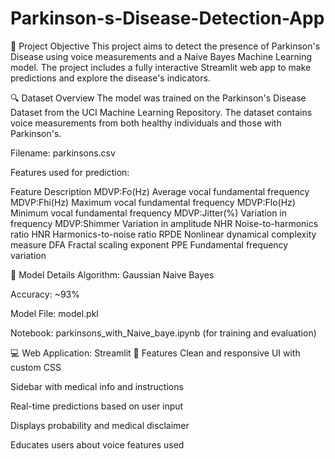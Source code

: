 # Parkinson-s-Disease-Detection-App
🎯 Project Objective This project aims to detect the presence of Parkinson's Disease using voice measurements and a Naive Bayes Machine Learning model. The project includes a fully interactive Streamlit web app to make predictions and explore the disease's indicators.

🔍 Dataset Overview
The model was trained on the Parkinson's Disease Dataset from the UCI Machine Learning Repository. The dataset contains voice measurements from both healthy individuals and those with Parkinson's.

Filename: parkinsons.csv

Features used for prediction:

Feature	Description
MDVP:Fo(Hz)	Average vocal fundamental frequency
MDVP:Fhi(Hz)	Maximum vocal fundamental frequency
MDVP:Flo(Hz)	Minimum vocal fundamental frequency
MDVP:Jitter(%)	Variation in frequency
MDVP:Shimmer	Variation in amplitude
NHR	Noise-to-harmonics ratio
HNR	Harmonics-to-noise ratio
RPDE	Nonlinear dynamical complexity measure
DFA	Fractal scaling exponent
PPE	Fundamental frequency variation

🧪 Model Details
Algorithm: Gaussian Naive Bayes

Accuracy: ~93%

Model File: model.pkl

Notebook: parkinsons_with_Naive_baye.ipynb (for training and evaluation)

💻 Web Application: Streamlit
🔧 Features
Clean and responsive UI with custom CSS

Sidebar with medical info and instructions

Real-time predictions based on user input

Displays probability and medical disclaimer

Educates users about voice features used

